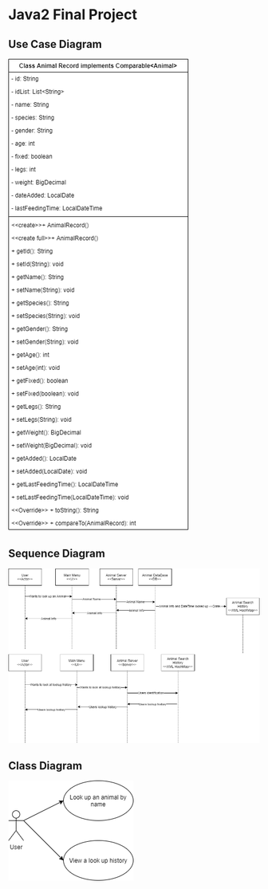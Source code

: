 # Java2 Final Project

## Use Case Diagram
![Use Case Diagram](images/Final_Animal_Class_Diagram.png)
## Sequence Diagram
![Use Sequence Diagram](images/Final_Animal_Lookup_Sequence_Diagram.png)
## Class Diagram
![Use Class Diagram](images/Final_Animal_Lookup_Use_Case_Diagram.png)
